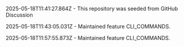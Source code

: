 2025-05-18T11:41:27.864Z - This repository was seeded from GitHub Discussion 

2025-05-18T11:43:05.031Z - Maintained feature CLI_COMMANDS.

2025-05-18T11:57:55.873Z - Maintained feature CLI_COMMANDS.

